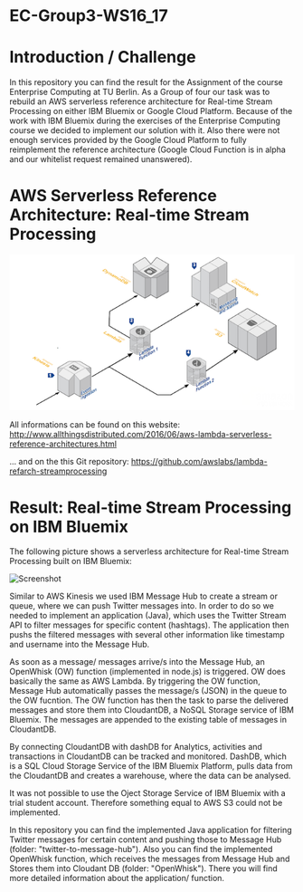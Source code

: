 # EC-Group3-WS16_17

# Introduction / Challenge

In this repository you can find the result for the Assignment of the course Enterprise Computing at TU Berlin. As a Group of four our task was to rebuild an AWS serverless reference architecture for Real-time Stream Processing on either IBM Bluemix or Google Cloud Platform. Because of the work with IBM Bluemix during the exercises of the Enterprise Computing course we decided to implement our solution with it. Also there were not enough services provided by the Google Cloud Platform to fully reimplement the reference architecture (Google Cloud Function is in alpha and our whitelist request remained unanswered).

# AWS Serverless Reference Architecture: Real-time Stream Processing

![alt tag](https://github.com/fathallis/EC-Group3-WS16_17/blob/master/aws-serverless-streamprocessing.png)

All informations can be found on this website: http://www.allthingsdistributed.com/2016/06/aws-lambda-serverless-reference-architectures.html

... and on the this Git repository: https://github.com/awslabs/lambda-refarch-streamprocessing

# Result: Real-time Stream Processing on IBM Bluemix

The following picture shows a serverless architecture for Real-time Stream Processing built on IBM Bluemix: 

![Screenshot](https://cloud.githubusercontent.com/assets/19613306/22619178/44d8ca3c-eaef-11e6-92ab-2778f3623527.png)

Similar to AWS Kinesis we used IBM Message Hub to create a stream or queue, where we can push Twitter messages into. In order to do so we needed to implement an application (Java), which uses the Twitter Stream API to filter messages for specific content (hashtags). The application then pushs the filtered messages with several other information like timestamp and username into the Message Hub. 

As soon as a message/ messages arrive/s into the Message Hub, an OpenWhisk (OW) function (implemented in node.js) is triggered. OW does basically the same as AWS Lambda. By triggering the OW function, Message Hub automatically passes the message/s (JSON) in the queue to the OW fucntion. The OW function has then the task to parse the delivered messages and store them into CloudantDB, a NoSQL Storage service of IBM Bluemix. The messages are appended to the existing table of messages in CloudantDB.

By connecting CloudantDB with dashDB for Analytics, activities and transactions in CloudantDB can be tracked and monitored. DashDB, which is a SQL Cloud Storage Service of the IBM Bluemix Platform, pulls data from the CloudantDB and creates a warehouse, where the data can be analysed.

It was not possible to use the Oject Storage Service of IBM Bluemix with a trial student account. Therefore something equal to AWS S3 could not be implemented. 

In this repository you can find the implemented Java application for filtering Twitter messages for certain content and pushing those to Message Hub (folder: "twitter-to-message-hub"). Also you can find the implemented OpenWhisk function, which receives the messages from Message Hub and Stores them into Cloudant DB (folder: "OpenWhisk"). There you will find more detailed information about the application/ function.

